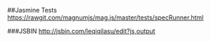 ##Jasmine Tests
https://rawgit.com/magnumjs/mag.js/master/tests/specRunner.html

###JSBIN
http://jsbin.com/leqiqilasu/edit?js,output
